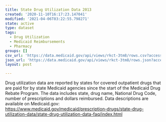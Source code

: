 ```yaml
---
title: State Drug Utilization Data 2013
created: '2020-11-10T16:17:23.147041'
modified: '2021-04-06T03:22:55.798271'
state: active
type: dataset
tags:
  - Drug Utilization
  - Medicaid Reimbursements
  - Pharmacy
groups: []
csv_url: 'https://data.medicaid.gov/api/views/rkct-3tm8/rows.csv?accessType=DOWNLOAD'
json_url: 'https://data.medicaid.gov/api/views/rkct-3tm8/rows.json?accessType=DOWNLOAD'
layout: post

---
```

Drug utilization data are reported by states for covered outpatient drugs that are paid for by state Medicaid agencies since the start of the Medicaid Drug Rebate Program. The data includes state, drug name, National Drug Code, number of prescriptions and dollars reimbursed. Data descriptions are available on Medicaid.gov: https://www.medicaid.gov/medicaid/prescription-drugs/state-drug-utilization-data/state-drug-utilization-data-faq/index.html
